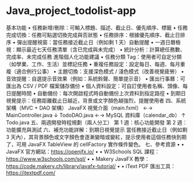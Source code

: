 # Java_project_todolist-app
基本功能
• 任務新增/刪除：可輸入標題、描述、截止日、優先順序、標籤
• 任務完成切換：任務可點選切換完成與否狀態
• 任務排序：根據優先順序、截止日排序
• 彈出提醒視窗：當任務接近截止日（例如剩 1 天）自動提醒
• 一週日曆檢視：顯示最近七天任務清單（含已完成與未完成）
• 統計分析：計算總任務數、完成率、未完成任務
進階個人化功能建議
• 任務分類 Tag：使用者可自定分類（如學業、工作、生活）並標記任務
• 重複任務設定：設定每日、每週、每月重複（適合例行公事）
• 主題切換：支援深色模式 / 淺色模式（改善視覺疲勞）
• 音效提醒：自選提示音效果（例如：系統鈴聲、簡單提示音）
• 匯出行事曆：可匯出為 CSV / PDF 檔案儲存備份
• 個人資料設定：可自訂使用者名稱、頭像、每日提醒時間
• 自動備份：每次開啟程式時自動備份上次資料到指定路徑
• 到期日視覺提示：任務距離截止日越近，背景或文字顏色越強烈，提醒使用者
四、系統架構（MVC + DAO 架構）
JavaFX 視覺介面（main.fxml） ←→ MainController.java
                                    ↓
                              TodoDAO.java ←→ MySQL 資料庫（calendar_db）
                                    ↑
                                 Todo.java
五、兩週開發時程規劃（兩人分工）
第 1 週：核心功能開發
第 2 週：功能擴充與測試
六、補充功能詳解：到期日視覺提示
當任務接近截止日（例如剩 3 天內），其背景顏色或文字顏色會逐漸變暗或變紅，提示使用者這個任務快到期了，可用 JavaFX TableView 的 cellFactory 實作條件變色。
七、參考資源
•	• JavaFX 官方網站：https://openjfx.io/
•	• W3Schools SQL 課程：https://www.w3schools.com/sql/
•	• Makery JavaFX 教學：https://code.makery.ch/library/javafx-tutorial/
•	• iText PDF 匯出工具：https://itextpdf.com/
